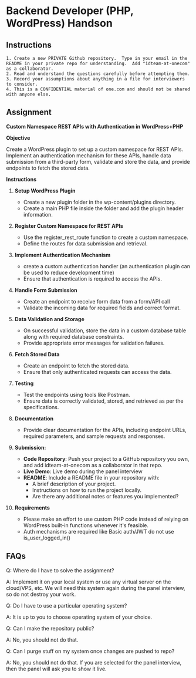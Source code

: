 # Backend Developer (PHP, WordPress) Handson

## Instructions

```
1. Create a new PRIVATE Github repository.  Type in your email in the README in your private repo for understanding.  Add "idteam-at-onecom" as a collaborator.
2. Read and understand the questions carefully before attempting them.
3. Record your assumptions about anything in a file for interviewers to consider.
4. This is a CONFIDENTIAL material of one.com and should not be shared with anyone else.
```

## Assignment
**Custom Namespace REST APIs with Authentication in WordPress+PHP**

**Objective**

Create a WordPress plugin to set up a custom namespace for REST APIs. Implement an authentication mechanism for these APIs, handle data submission from a third-party form, validate and store the data, and provide endpoints to fetch the stored data.

**Instructions**

1. **Setup WordPress Plugin**
    - Create a new plugin folder in the  wp-content/plugins directory.
    - Create a main PHP file inside the folder and add the plugin header information.
2. **Register Custom Namespace for REST APIs**
    - Use the  register\_rest\_route function to create a custom namespace.
    - Define the routes for data submission and retrieval.
3. **Implement Authentication Mechanism**
    - create a custom authentication handler (an authentication plugin can be used to reduce development time)
    - Ensure that authentication is required to access the APIs.
4. **Handle Form Submission**
    - Create an endpoint to receive form data from a form/API call
    - Validate the incoming data for required fields and correct format.
5. **Data Validation and Storage**
    - On successful validation, store the data in a custom database table along with required database constraints.
    - Provide appropriate error messages for validation failures.
6. **Fetch Stored Data**
    - Create an endpoint to fetch the stored data.
    - Ensure that only authenticated requests can access the data.
7. **Testing**
    - Test the endpoints using tools like Postman.
    - Ensure data is correctly validated, stored, and retrieved as per the specifications.
8. **Documentation**
    - Provide clear documentation for the APIs, including endpoint URLs, required parameters, and sample requests and responses.
  
9. **Submission:**
    - **Code Repository**: Push your project to a GitHub repository you own, and add  idteam-at-onecom as a collaborator in that repo.
    - **Live Demo**: Live demo during the panel interview
    - **README**: Include a README file in your repository with:
      - A brief description of your project.
      - Instructions on how to run the project locally.
      - Are there any additional notes or features you implemented?
     
10. **Requirements**
    - Please make an effort to use custom PHP code instead of relying on WordPress built-in functions whenever it's feasible.
    - Auth mechanisms are required like Basic auth/JWT do not use is_user_logged_in()



## FAQs

Q: Where do I have to solve the assignment?

A: Implement it on your local system or use any virtual server on the cloud/VPS, etc. We will need this system again during the panel interview, so do not destroy your work.

Q: Do I have to use a particular operating system?

A: It is up to you to choose operating system of your choice.

Q: Can I make the repository public?

A: No, you should not do that.

Q: Can I purge stuff on my system once changes are pushed to repo?

A: No, you should not do that. If you are selected for the panel interview, then the panel will ask you to show it live.
